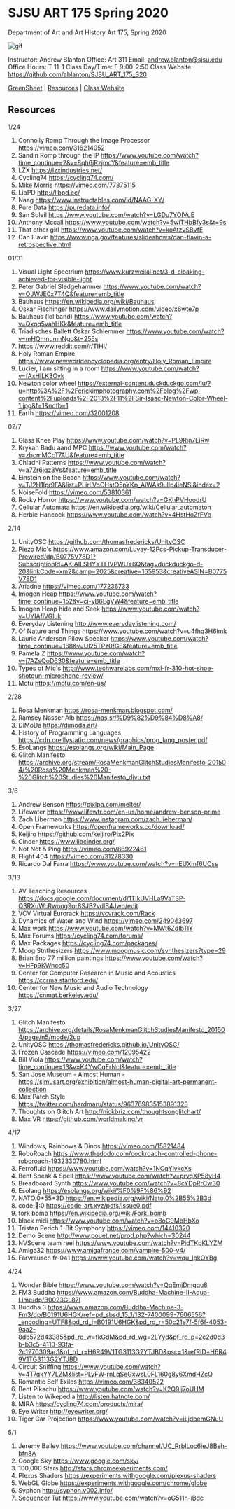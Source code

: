 **SJSU ART 175 Spring 2020**
======================
Department of Art and Art History
Art 175, Spring 2020

![gif](https://i.imgur.com/pS5lIDd.gif)

Instructor: Andrew Blanton
Office: Art 311
Email: andrew.blanton@sjsu.edu
Office Hours: T 11-1
Class Day/Time: F 9:00-2:50
Class Website: https://github.com/ablanton/SJSU_ART_175_S20

[GreenSheet](https://github.com/ablanton/SJSU_ART_175_S20/blob/master/GREENSHEET.md)
| [Resources](https://github.com/ablanton/SJSU_ART_175_S20/blob/master/RESOURCES.md)
| [Class Website](https://github.com/ablanton/SJSU_ART_175_S20)

Resources
---------
1/24
1. Connolly Romp Through the Image Processor https://vimeo.com/316214052
2. Sandin Romp through the IP https://www.youtube.com/watch?time_continue=2&v=8qh6jRzjmcY&feature=emb_title
3. LZX https://lzxindustries.net/
4. Cycling74 https://cycling74.com/
5. Mike Morris https://vimeo.com/77375115
6. LibPD http://libpd.cc/
7. Naag https://www.instructables.com/id/NAAG-XY/
8. Pure Data https://puredata.info/
9. San Soleil https://www.youtube.com/watch?v=LGDu7YOlVuE
10. Anthony Mccall https://www.youtube.com/watch?v=5wiTHbBfy3s&t=9s
11. That other girl https://www.youtube.com/watch?v=koAtzvSBvfE
12. Dan Flavin https://www.nga.gov/features/slideshows/dan-flavin-a-retrospective.html

01/31
1. Visual Light Spectrium https://www.kurzweilai.net/3-d-cloaking-achieved-for-visible-light
2. Peter Gabriel Sledgehammer https://www.youtube.com/watch?v=OJWJE0x7T4Q&feature=emb_title
3. Bauhaus https://en.wikipedia.org/wiki/Bauhaus
4. Oskar Fischinger https://www.dailymotion.com/video/x6wte7p
5. Bauhaus (lol band) https://www.youtube.com/watch?v=Qxqq5vahHKk&feature=emb_title
6. Triadisches Ballett Oskar Schlemmer https://www.youtube.com/watch?v=mHQmnumnNgo&t=255s
7. https://www.reddit.com/r/TIHI/
8. Holy Roman Empire https://www.newworldencyclopedia.org/entry/Holy_Roman_Empire
9. Lucier, I am sitting in a room https://www.youtube.com/watch?v=fAxHlLK3Oyk
10. Newton color wheel https://external-content.duckduckgo.com/iu/?u=http%3A%2F%2Ferickimphotography.com%2Fblog%2Fwp-content%2Fuploads%2F2013%2F11%2FSir-Isaac-Newton-Color-Wheel-1.jpg&f=1&nofb=1
11. Earth https://vimeo.com/32001208

02/7
1. Glass Knee Play https://www.youtube.com/watch?v=PL9Rjn7EiRw
2. Krykah Badu aand MPC https://www.youtube.com/watch?v=zbcmMCcT7AU&feature=emb_title
3. Chladni Patterns https://www.youtube.com/watch?v=a7Zr6jqz3Vs&feature=emb_title
4. Einstein on the Beach https://www.youtube.com/watch?v=TJ2H1Ipr9FA&list=PLirLVoOHstO5pYKp_AiWAs9ullp4ieNSl&index=2
5. NoiseFold https://vimeo.com/53810361
6. Rocky Horror https://www.youtube.com/watch?v=GKhPVHoodrU
7. Cellular Automata https://en.wikipedia.org/wiki/Cellular_automaton
8. Herbie Hancock https://www.youtube.com/watch?v=4HstHoZfFVo

2/14
1. UnityOSC https://github.com/thomasfredericks/UnityOSC
2. Piezo Mic's https://www.amazon.com/Luvay-12Pcs-Pickup-Transducer-Prewired/dp/B0775V78D1?SubscriptionId=AKIAILSHYYTFIVPWUY6Q&tag=duckduckgo-d-20&linkCode=xm2&camp=2025&creative=165953&creativeASIN=B0775V78D1
3. Ariadne https://vimeo.com/177236733
4. Imogen Heap https://www.youtube.com/watch?time_continue=152&v=ci-yB6EgVW4&feature=emb_title
5. Imogen Heap hide and Seek https://www.youtube.com/watch?v=UYIAfiVGluk
6. Everyday Listening http://www.everydaylistening.com/
7. Of Nature and Things https://www.youtube.com/watch?v=u4fhq3H6imk
8. Laurie Anderson Pilow Speaker https://www.youtube.com/watch?time_continue=168&v=Ul25TPz0fGE&feature=emb_title
9. Pamela Z https://www.youtube.com/watch?v=j7AZsQoD630&feature=emb_title
10. Types of Mic's http://www.techwarelabs.com/mxl-fr-310-hot-shoe-shotgun-microphone-review/
11. Motu https://motu.com/en-us/

2/28
1. Rosa Menkman https://rosa-menkman.blogspot.com/
2. Ramsey Nasser Alb https://nas.sr/%D9%82%D9%84%D8%A8/
3. DiMoDa https://dimoda.art/
4. History of Programming Languages https://cdn.oreillystatic.com/news/graphics/prog_lang_poster.pdf
5. EsoLangs https://esolangs.org/wiki/Main_Page
6. Glitch Manifesto https://archive.org/stream/RosaMenkmanGlitchStudiesManifesto_201504/%20Rosa%20Menkman%20-%20Glitch%20Studies%20Manifesto_djvu.txt

3/6
1. Andrew Benson https://pixlpa.com/melter/
2. Lifewater  https://www.lifewtr.com/en-us/home/andrew-benson-prime
3. Zach Liberman https://www.instagram.com/zach.lieberman/
4. Open Frameworks https://openframeworks.cc/download/
5. Keijiro https://github.com/keijiro/Pix2Pix
6. Cinder https://www.libcinder.org/
7. Not Not & Ping https://vimeo.com/86922461
8. Flight 404 https://vimeo.com/31278330
9. Ricardo Dal Farra https://www.youtube.com/watch?v=nEUXmf6UCss

3/13
1. AV Teaching Resources https://docs.google.com/document/d/1TIkUVHLa9VaTSP-Q3RXuWcRwoog9or8SJB2vdlB4Jwo/edit
2. VCV Virtual Eurorack https://vcvrack.com/Rack
3. Dynamics of Water and Wind https://vimeo.com/249043697
4. Max work https://www.youtube.com/watch?v=MWt6ZdIbTlY
5. Max Forums https://cycling74.com/forums/
6. Max Packages https://cycling74.com/packages/
7. Moog Stnthesizers https://www.moogmusic.com/synthesizers?type=29
8. Brian Eno 77 million paintings https://www.youtube.com/watch?v=HFp9KWncc50
9. Center for Computer Research in Music and Acoustics https://ccrma.stanford.edu/
10. Center for New Music and Audio Technology https://cnmat.berkeley.edu/

3/27
1. Glitch Manifesto https://archive.org/details/RosaMenkmanGlitchStudiesManifesto_201504/page/n5/mode/2up
2. UnityOSC https://thomasfredericks.github.io/UnityOSC/
3. Frozen Cascade https://vimeo.com/12095422
4. Bill Viola https://www.youtube.com/watch?time_continue=13&v=K4YwCqErNcI&feature=emb_title
5. San Jose Museum - Almost Human - https://sjmusart.org/exhibition/almost-human-digital-art-permanent-collection
6. Max Patch Style https://twitter.com/hardmaru/status/963769835153891328
7. Thoughts on Glitch Art http://nickbriz.com/thoughtsonglitchart/
8. Max VR https://github.com/worldmaking/vr

4/17
1. Windows, Rainbows & Dinos https://vimeo.com/15821484
2. RoboRoach https://www.thedodo.com/cockroach-controlled-phone-roboroach-1932330780.html
3. Ferrofluid https://www.youtube.com/watch?v=1NCqYlvkcXs
4. Bent Speak & Spell https://www.youtube.com/watch?v=prvqXP58yH4
5. Breadboard Synth https://www.youtube.com/watch?v=8cYDpRrCw30
5. Esolang https://esolangs.org/wiki/%F0%9F%86%92
6. NATO.0+55+3D https://en.wikipedia.org/wiki/Nato.0%2B55%2B3d
7. code::art::0 https://code-art.xyz/pdfs/issue0.pdf
8. fork bomb https://en.wikipedia.org/wiki/Fork_bomb
9. black midi https://www.youtube.com/watch?v=o8oG9MbHbXo
10. Tristan Perich 1-Bit Symphony https://vimeo.com/14410320
11. Demo Scene http://www.pouet.net/prod.php?which=30244
12. NVScene team reel https://www.youtube.com/watch?v=PidTKpKLYZM
13. Amiga32 https://www.amigafrance.com/vampire-500-v4/
14. Farvrausch fr-041 https://www.youtube.com/watch?v=wqu_IpkOYBg

4/24
1. Wonder Bible https://www.youtube.com/watch?v=QqEmjDmgqu8
2. FM3 Buddha https://www.amazon.com/Buddha-Machine-II-Aqua-Lime/dp/B0023GL87I
3. Buddha 3 https://www.amazon.com/Buddha-Machine-3-Fm3/dp/B0191U6HGK/ref=pd_sbsd_15_1/132-7400099-7606556?_encoding=UTF8&pd_rd_i=B0191U6HGK&pd_rd_r=50c21e7f-5f6f-4053-9aa2-8db572d43385&pd_rd_w=fkGdM&pd_rd_wg=2LYyd&pf_rd_p=2c2d0d3b-b3c5-4110-93fa-2c1270309ac1&pf_rd_r=H6R49V1TG3113G2YTJBD&psc=1&refRID=H6R49V1TG3113G2YTJBD
4. Circuit Sniffing https://www.youtube.com/watch?v=4T7qkYY7LZM&list=PLyFW-rnLqSeGxwsL0FL160g8y6XmdHZcQ
5. Romantic Self Exiles https://vimeo.com/38340522
6. Bent Pikachu https://www.youtube.com/watch?v=K2Q9Ij7oUHM
7. Listen to Wikepedia http://listen.hatnote.com/
8. MIRA https://cycling74.com/products/mira/
9. Eye Writer http://eyewriter.org/
10. Tiger Car Projection https://www.youtube.com/watch?v=iLjdbemGNuU

5/1
1. Jeremy Bailey https://www.youtube.com/channel/UC_RrbILoc6ieJ8Beh-bfn8A
2. Google Sky https://www.google.com/sky/
3. 100,000 Stars http://stars.chromeexperiments.com/
4. Plexus Shaders https://experiments.withgoogle.com/plexus-shaders
5. WebGL Globe https://experiments.withgoogle.com/chrome/globe
6. Syphon http://syphon.v002.info/
7. Sequencer Tut https://www.youtube.com/watch?v=oG511n-iBdc
